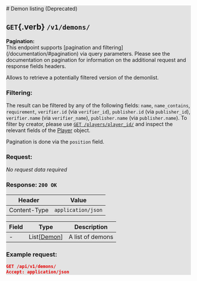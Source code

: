 <div class='panel fade js-scroll-anim' data-anim='fade' style="position: relative">
<div style="top:0;right:0;left:0;bottom:0;background: rgba(0,0,0,0.1);z-index: 500; position:absolute"></div>
# Demon listing (Deprecated)

## `GET`{.verb} `/v1/demons/`

<div class='info-green'>
<b>Pagination:</b><br>
This endpoint supports [pagination and filtering](/documentation/#pagination) via query parameters. Please see the documentation on pagination for information
on the additional request and response fields headers.
</div>

Allows to retrieve a potentially filtered version of the demonlist.

### Filtering:

The result can be filtered by any of the following fields: `name`, `name_contains`, `requirement`, `verifier.id` (via `verifier_id`), `publisher.id` (via `publisher_id`), `verifier.name` (via `verifier_name`), `publisher.name` (via `publisher.name`). To filter by creator, please use
[`GET /players/player_id/`](/documentation/players/#get-player) and inspect the relevant fields of the [Player](/documentation/objects/#player) object.

Pagination is done via the `position` field.

### Request:

_No request data required_

### Response: `200 OK`

| Header       | Value              |
| ------------ | ------------------ |
| Content-Type | `application/json` |

| Field | Type                                         | Description      |
| ----- | -------------------------------------------- | ---------------- |
| -     | List[[Demon](/documentation/objects/#demon)] | A list of demons |

### Example request:

```json
GET /api/v1/demons/
Accept: application/json
```

</div>
